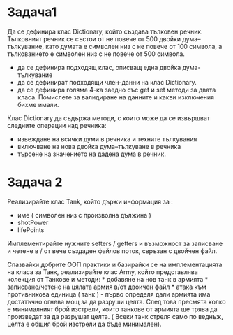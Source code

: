 # **Задача1**
Да се дефинира клас Dictionary, който създава тълковен речник. Тълковният речник се
състои от не повече от 500 двойки дума–тълкувание, като думата е символен низ с не
повече от 100 символа, а тълкованието е символен низ с не повече от 500 символа.
 * да се дефинира подходящ клас, описващ една двойка дума-тълкувание
 * да се дефинират подходящи член-данни на клас Dictionary.
 * да се дефинира голяма 4-ка заедно със get и set методи за двата класа.
Помислете за валидиране на данните и какви изключения бихме имали.

Клас Dictionary да съдържа методи, с които може да се извършват следните операции
над речника:
 * извеждане на всички думи в речника и техните тълкувания 
 * включване на нова двойка дума–тълкуване в речника
 * търсене на значението на дадена дума в речник.

# **Задача 2**
Реализирайте клас Tank, който държи информация за :
  * име ( символен низ с произволна дължина )
  * shotPower 
  * lifePoints

Имплементирайте нужните setters / getters и възможност за записване и четене в / от вече създаден файлов поток, свръзан с двойчен файл.

Спазвайки добрите ООП практики и базирайки се на
имплементацията на класа за Танк, реализирайте клас Army, който представлява колекция от
Танкове и методи:
    * добавяне на нов танк в армията
    * записване/четене на цялата армия в/от двоичен файл
    * атака към противникова единица ( танк ) - първо определя дали армията има достатъчно огнева мощ за да разруши целта. След това пресмята колко е минималният брой
изстрели, които танкове от армията ще трява да произведат за
да разрушат целта. ( Всеки танк стреля само по веднъж, целта
е общия брой изстрели да бъде минимален).

